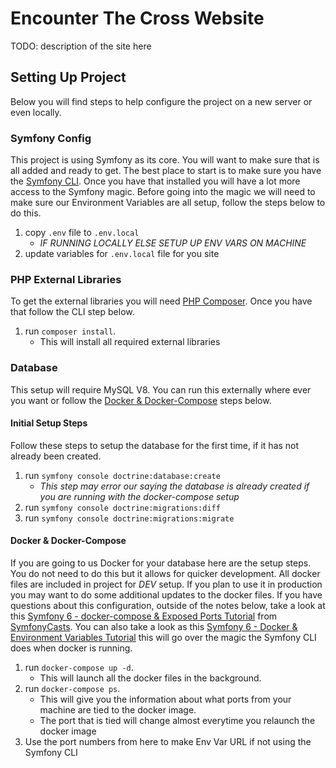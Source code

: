 # Encounter The Cross Website

TODO: description of the site here

## Setting Up Project
 Below you will find steps to help configure the project on a new server or even locally.
 
### Symfony Config
This project is using Symfony as its core. You will want to make sure that is all added and ready to get. The best place to start is to make sure you have the [Symfony CLI](https://symfony.com/download). Once you have that installed you will have a lot more access to the Symfony magic.
Before going into the magic we will need to make sure our Environment Variables are all setup, follow the steps below to do this.

1. copy `.env` file to `.env.local`
    -  *IF RUNNING LOCALLY ELSE SETUP UP ENV VARS ON MACHINE*
2. update variables for `.env.local` file for you site

### PHP External Libraries
To get the external libraries you will need [PHP Composer](https://getcomposer.org/download/). Once you have that follow the CLI step below. 

1. run `composer install`.
    -  This will install all required external libraries


### Database
This setup will require MySQL V8. You can run this externally where ever you want or follow the 
[Docker & Docker-Compose](#Docker--Docker-Compose) steps below.

#### Initial Setup Steps
Follow these steps to setup the database for the first time, if it has not already been created. 

1. run `symfony console doctrine:database:create`
   - *This step may error our saying the database is already created if you are running with the docker-compose setup*
2. run `symfony console doctrine:migrations:diff`
3. run `symfony console doctrine:migrations:migrate`

#### Docker & Docker-Compose
If you are going to us Docker for your database here are the setup steps. You do not need to do this but it allows for quicker development. All docker files are included in project for *DEV* setup. If you plan to use it in production you may want to do some additional updates to the docker files. 
If you have questions about this configuration, outside of the notes below, take a look at this [Symfony 6 - docker-compose & Exposed Ports Tutorial](https://symfonycasts.com/screencast/symfony-doctrine/docker-compose) from [SymfonyCasts](https://www.symfonycasts.com).
You can also take a look as this [Symfony 6 - Docker & Environment Variables Tutorial](https://symfonycasts.com/screencast/symfony-doctrine/docker-env-vars) this will go over the magic the Symfony CLI does when docker is running.

1. run `docker-compose up -d`. 
    - This will launch all the docker files in the background.
2. run `docker-compose ps`. 
   - This will give you the information about what ports from your machine are tied to the docker image.
   - The port that is tied will change almost everytime you relaunch the docker image
3. Use the port numbers from here to make Env Var URL if not using the Symfony CLI